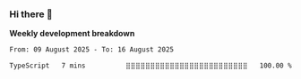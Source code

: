 ### Hi there 👋


**Weekly development breakdown**

<!--START_SECTION:waka-->

```txt
From: 09 August 2025 - To: 16 August 2025

TypeScript   7 mins          ⣿⣿⣿⣿⣿⣿⣿⣿⣿⣿⣿⣿⣿⣿⣿⣿⣿⣿⣿⣿⣿⣿⣿⣿⣿   100.00 %
```

<!--END_SECTION:waka-->

